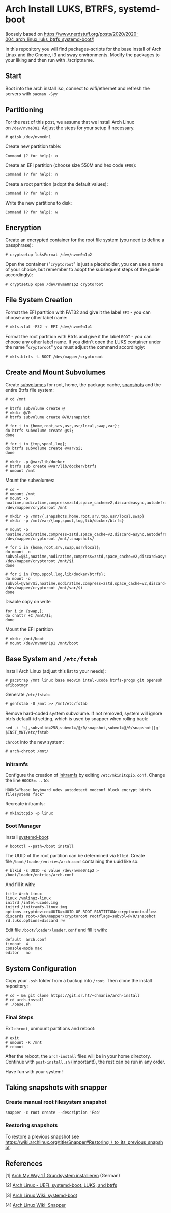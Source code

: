 # Arch Install LUKS, BTRFS, systemd-boot

(loosely based on https://www.nerdstuff.org/posts/2020/2020-004_arch_linux_luks_btrfs_systemd-boot/)

In this repository you will find packages-scripts for the base install of Arch Linux and the Gnome, i3 and sway environments.
Modify the packages to your liking and then run with ./scriptname.


## Start

Boot into the arch install iso, connect to wifi/ethernet and refresh the servers with `pacman -Syy`

## Partitioning

For the rest of this post, we assume that we install Arch Linux on `/dev/nvme0n1`. Adjust the steps for your setup if necessary.

```
# gdisk /dev/nvme0n1
```

Create new partition table:

```
Command (? for help): o
```

Create an EFI partition (choose size 550M and hex code `EF00`):

```
Command (? for help): n
```

Create a root partition (adopt the default values):

```
Command (? for help): n
```

Write the new partitions to disk:

```
Command (? for help): w
```

## Encryption

Create an encrypted container for the root file system (you need to define a passphrase):

```
# cryptsetup luksFormat /dev/nvme0n1p2
```

Open the container ("`cryptoroot`" is just a placeholder, you can use a name of your choice, but remember to adopt the subsequent steps of the guide accordingly):

```
# cryptsetup open /dev/nvme0n1p2 cryptoroot
```

## File System Creation

Format the EFI partition with FAT32 and give it the label `EFI` - you can choose any other label name:

```
# mkfs.vfat -F32 -n EFI /dev/nvme0n1p1
```

Format the root partition with Btrfs and give it the label `ROOT` - you can choose any other label name. If you didn't open the LUKS container under the name "`cryptoroot`" you must adjust the command accordingly:

```
# mkfs.btrfs -L ROOT /dev/mapper/cryptoroot

```

## Create and Mount Subvolumes

Create [subvolumes](https://wiki.archlinux.org/index.php/Btrfs#Subvolumes) for root, home, the package cache, [snapshots](https://wiki.archlinux.org/index.php/Btrfs#Snapshots) and the entire Btrfs file system:

```
# cd /mnt

# btrfs subvolume create @
# mkdir @/0
# btrfs subvolume create @/0/snapshot

# for i in {home,root,srv,usr,usr/local,swap,var};
do btrfs subvolume create @$i;
done

# for i in {tmp,spool,log};
do btrfs subvolume create @var/$i;
done

# mkdir -p @var/lib/docker
# btrfs sub create @var/lib/docker/btrfs
# umount /mnt

```

Mount the subvolumes:

```
# cd ~
# umount /mnt
# mount -o noatime,nodiratime,compress=zstd,space_cache=v2,discard=async,autodefrag,subvol=@/0/snapshot /dev/mapper/cryptoroot /mnt

# mkdir -p /mnt/{.snapshots,home,root,srv,tmp,usr/local,swap}
# mkdir -p /mnt/var/{tmp,spool,log,lib/docker/btrfs}

# mount -o noatime,nodiratime,compress=zstd,space_cache=v2,discard=async,autodefrag,subvol=@ /dev/mapper/cryptoroot /mnt/.snapshots/ 

# for i in {home,root,srv,swap,usr/local};
do mount -o subvol=@$i,noatime,nodiratime,compress=zstd,space_cache=v2,discard=async,autodefrag /dev/mapper/cryptoroot /mnt/$i
done

# for i in {tmp,spool,log,lib/docker/btrfs};
do mount -o subvol=@var/$i,noatime,nodiratime,compress=zstd,space_cache=v2,discard=async,autodefrag /dev/mapper/cryptoroot /mnt/var/$i 
done
```

Disable copy on write

```
for i in {swap,};
do chattr +C /mnt/$i;
done
```

Mount the EFI partition

```
# mkdir /mnt/boot
# mount /dev/nvme0n1p1 /mnt/boot
```

## Base System and `/etc/fstab`

Install Arch Linux (adjust this list to your needs):

```
# pacstrap /mnt linux base neovim intel-ucode btrfs-progs git openssh efibootmgr
```

Generate `/etc/fstab`:

```
# genfstab -U /mnt >> /mnt/etc/fstab
```

Remove hard-coded system subvolume. If not removed, system will ignore btrfs default-id setting, which is used by snapper when rolling back:

```
sed -i 's|,subvolid=258,subvol=/@/0/snapshot,subvol=@/0/snapshot||g' $INST_MNT/etc/fstab
```

`chroot` into the new system:

```
# arch-chroot /mnt/
```

### Initramfs

Configure the creation of [initramfs](https://wiki.archlinux.org/index.php/Arch_boot_process#initramfs) by editing `/etc/mkinitcpio.conf`. Change the line `HOOKS=...` to:

```
HOOKS="base keyboard udev autodetect modconf block encrypt btrfs filesystems fsck"
```

Recreate initramfs:

```
# mkinitcpio -p linux
```

### Boot Manager

Install [systemd-boot](https://wiki.archlinux.org/index.php/Systemd-boot):

```
# bootctl --path=/boot install
```

The UUID of the root partition can be determined via `blkid`. Create file `/boot/loader/entries/arch.conf` containing the uuid like so: 

```
# blkid -s UUID -o value /dev/nvme0n1p2 > /boot/loader/entries/arch.conf
```

And fill it with:

```
title Arch Linux
linux /vmlinuz-linux
initrd /intel-ucode.img
initrd /initramfs-linux.img
options cryptdevice=UUID=<UUID-OF-ROOT-PARTITION>:cryptoroot:allow-discards root=/dev/mapper/cryptoroot rootflags=subvol=@/0/snapshot rd.luks.options=discard rw
```

Edit file `/boot/loader/loader.conf` and fill it with:

```
default  arch.conf
timeout  4
console-mode max
editor   no
```

## System Configuration

Copy your `.ssh` folder from a backup into `/root`. Then clone the install repository:

```
# cd ~ && git clone https://git.sr.ht/~chmanie/arch-install
# cd arch-install
# ./base.sh
```

### Final Steps

Exit `chroot`, unmount partitions and reboot:

```
# exit
# umount -R /mnt
# reboot
```

After the reboot, the `arch-install` files will be in your home directory. Continue with `post-install.sh` (important!), the rest can be run in any order.

Have fun with your system!

## Taking snapshots with snapper

### Create manual root filesystem snapshot

```
snapper -c root create --description 'Foo'
```

### Restoring snapshots

To restore a previous snapshot see https://wiki.archlinux.org/title/Snapper#Restoring_/_to_its_previous_snapshot.

## References

[1] [Arch My Way 1 | Grundsystem installieren](https://www.youtube.com/watch?v=oT7gs2CmsnQ) (German)

[2] [Arch Linux - UEFI, systemd-boot, LUKS, and btrfs](https://austinmorlan.com/posts/arch_linux_install/)

[3] [Arch Linux Wiki: systemd-boot](https://wiki.archlinux.org/index.php/systemd-boot)

[4] [Arch Linux Wiki: Snapper](https://wiki.archlinux.org/title/Snapper#Restoring_/_to_its_previous_snapshot)

